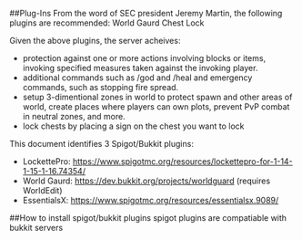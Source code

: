 ##Plug-Ins
From the word of SEC president Jeremy Martin, the following plugins are recommended:
World Gaurd
Chest Lock

Given the above plugins, the server acheives:
- protection against one or more actions involving blocks or items, invoking specified measures taken against the invoking player.
- additional commands such as /god and /heal and emergency commands, such as stopping fire spread.
- setup 3-dimentional zones in world to protect spawn and other areas of world, create places where players can own plots, prevent PvP combat in neutral zones, and more.
- lock chests by placing a sign on the chest you want to lock

This document identifies 3 Spigot/Bukkit plugins:
- LockettePro: https://www.spigotmc.org/resources/lockettepro-for-1-14-1-15-1-16.74354/
- World Gaurd: https://dev.bukkit.org/projects/worldguard (requires WorldEdit)
- EssentialsX: https://www.spigotmc.org/resources/essentialsx.9089/

##How to install spigot/bukkit plugins
spigot plugins are compatiable with bukkit servers

